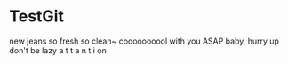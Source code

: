 # TestGit
new jeans so fresh so clean~
coooooooool with you
ASAP baby, hurry up don't be lazy
a t t a n t i on
